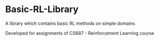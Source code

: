 # Basic-RL-Library
A library which contains basic RL methods on simple domains

Developed for assignments of CS687 - Reinforcement Learning course
